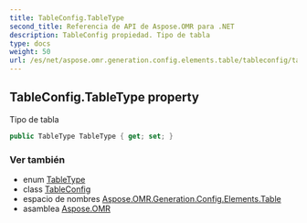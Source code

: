 ```yaml
---
title: TableConfig.TableType
second_title: Referencia de API de Aspose.OMR para .NET
description: TableConfig propiedad. Tipo de tabla
type: docs
weight: 50
url: /es/net/aspose.omr.generation.config.elements.table/tableconfig/tabletype/
---
```

## TableConfig.TableType property

Tipo de tabla

```csharp
public TableType TableType { get; set; }
```

### Ver también

* enum [TableType](../../../aspose.omr.generation.config.enums/tabletype/)
* class [TableConfig](../)
* espacio de nombres [Aspose.OMR.Generation.Config.Elements.Table](../../tableconfig/)
* asamblea [Aspose.OMR](../../../)


